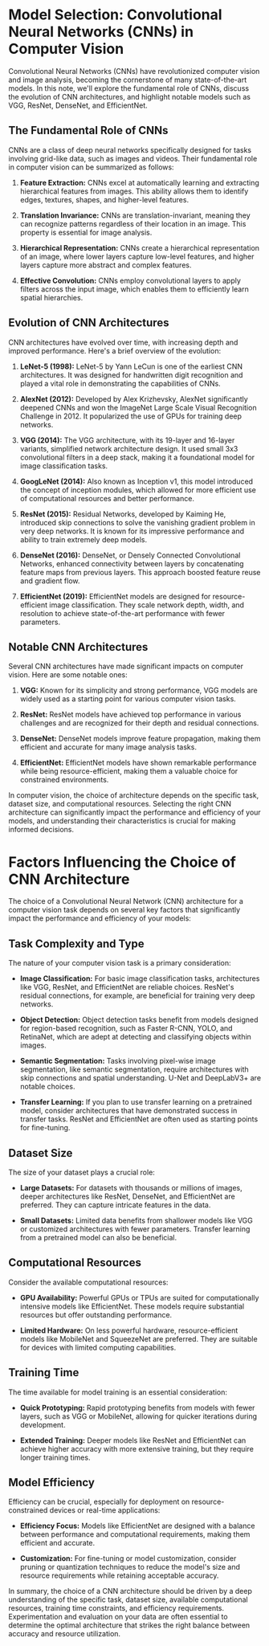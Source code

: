# Model Selection: Convolutional Neural Networks (CNNs) in Computer Vision

Convolutional Neural Networks (CNNs) have revolutionized computer vision and image analysis, becoming the cornerstone of many state-of-the-art models. In this note, we'll explore the fundamental role of CNNs, discuss the evolution of CNN architectures, and highlight notable models such as VGG, ResNet, DenseNet, and EfficientNet.

## The Fundamental Role of CNNs

CNNs are a class of deep neural networks specifically designed for tasks involving grid-like data, such as images and videos. Their fundamental role in computer vision can be summarized as follows:

1. **Feature Extraction:** CNNs excel at automatically learning and extracting hierarchical features from images. This ability allows them to identify edges, textures, shapes, and higher-level features.

2. **Translation Invariance:** CNNs are translation-invariant, meaning they can recognize patterns regardless of their location in an image. This property is essential for image analysis.

3. **Hierarchical Representation:** CNNs create a hierarchical representation of an image, where lower layers capture low-level features, and higher layers capture more abstract and complex features.

4. **Effective Convolution:** CNNs employ convolutional layers to apply filters across the input image, which enables them to efficiently learn spatial hierarchies.

## Evolution of CNN Architectures

CNN architectures have evolved over time, with increasing depth and improved performance. Here's a brief overview of the evolution:

1. **LeNet-5 (1998):** LeNet-5 by Yann LeCun is one of the earliest CNN architectures. It was designed for handwritten digit recognition and played a vital role in demonstrating the capabilities of CNNs.

2. **AlexNet (2012):** Developed by Alex Krizhevsky, AlexNet significantly deepened CNNs and won the ImageNet Large Scale Visual Recognition Challenge in 2012. It popularized the use of GPUs for training deep networks.

3. **VGG (2014):** The VGG architecture, with its 19-layer and 16-layer variants, simplified network architecture design. It used small 3x3 convolutional filters in a deep stack, making it a foundational model for image classification tasks.

4. **GoogLeNet (2014):** Also known as Inception v1, this model introduced the concept of inception modules, which allowed for more efficient use of computational resources and better performance.

5. **ResNet (2015):** Residual Networks, developed by Kaiming He, introduced skip connections to solve the vanishing gradient problem in very deep networks. It is known for its impressive performance and ability to train extremely deep models.

6. **DenseNet (2016):** DenseNet, or Densely Connected Convolutional Networks, enhanced connectivity between layers by concatenating feature maps from previous layers. This approach boosted feature reuse and gradient flow.

7. **EfficientNet (2019):** EfficientNet models are designed for resource-efficient image classification. They scale network depth, width, and resolution to achieve state-of-the-art performance with fewer parameters.

## Notable CNN Architectures

Several CNN architectures have made significant impacts on computer vision. Here are some notable ones:

1. **VGG:** Known for its simplicity and strong performance, VGG models are widely used as a starting point for various computer vision tasks.

2. **ResNet:** ResNet models have achieved top performance in various challenges and are recognized for their depth and residual connections.

3. **DenseNet:** DenseNet models improve feature propagation, making them efficient and accurate for many image analysis tasks.

4. **EfficientNet:** EfficientNet models have shown remarkable performance while being resource-efficient, making them a valuable choice for constrained environments.

In computer vision, the choice of architecture depends on the specific task, dataset size, and computational resources. Selecting the right CNN architecture can significantly impact the performance and efficiency of your models, and understanding their characteristics is crucial for making informed decisions.

# Factors Influencing the Choice of CNN Architecture

The choice of a Convolutional Neural Network (CNN) architecture for a computer vision task depends on several key factors that significantly impact the performance and efficiency of your models:

## Task Complexity and Type

The nature of your computer vision task is a primary consideration:

- **Image Classification:** For basic image classification tasks, architectures like VGG, ResNet, and EfficientNet are reliable choices. ResNet's residual connections, for example, are beneficial for training very deep networks.

- **Object Detection:** Object detection tasks benefit from models designed for region-based recognition, such as Faster R-CNN, YOLO, and RetinaNet, which are adept at detecting and classifying objects within images.

- **Semantic Segmentation:** Tasks involving pixel-wise image segmentation, like semantic segmentation, require architectures with skip connections and spatial understanding. U-Net and DeepLabV3+ are notable choices.

- **Transfer Learning:** If you plan to use transfer learning on a pretrained model, consider architectures that have demonstrated success in transfer tasks. ResNet and EfficientNet are often used as starting points for fine-tuning.

## Dataset Size

The size of your dataset plays a crucial role:

- **Large Datasets:** For datasets with thousands or millions of images, deeper architectures like ResNet, DenseNet, and EfficientNet are preferred. They can capture intricate features in the data.

- **Small Datasets:** Limited data benefits from shallower models like VGG or customized architectures with fewer parameters. Transfer learning from a pretrained model can also be beneficial.

## Computational Resources

Consider the available computational resources:

- **GPU Availability:** Powerful GPUs or TPUs are suited for computationally intensive models like EfficientNet. These models require substantial resources but offer outstanding performance.

- **Limited Hardware:** On less powerful hardware, resource-efficient models like MobileNet and SqueezeNet are preferred. They are suitable for devices with limited computing capabilities.

## Training Time

The time available for model training is an essential consideration:

- **Quick Prototyping:** Rapid prototyping benefits from models with fewer layers, such as VGG or MobileNet, allowing for quicker iterations during development.

- **Extended Training:** Deeper models like ResNet and EfficientNet can achieve higher accuracy with more extensive training, but they require longer training times.

## Model Efficiency

Efficiency can be crucial, especially for deployment on resource-constrained devices or real-time applications:

- **Efficiency Focus:** Models like EfficientNet are designed with a balance between performance and computational requirements, making them efficient and accurate.

- **Customization:** For fine-tuning or model customization, consider pruning or quantization techniques to reduce the model's size and resource requirements while retaining acceptable accuracy.

In summary, the choice of a CNN architecture should be driven by a deep understanding of the specific task, dataset size, available computational resources, training time constraints, and efficiency requirements. Experimentation and evaluation on your data are often essential to determine the optimal architecture that strikes the right balance between accuracy and resource utilization.
